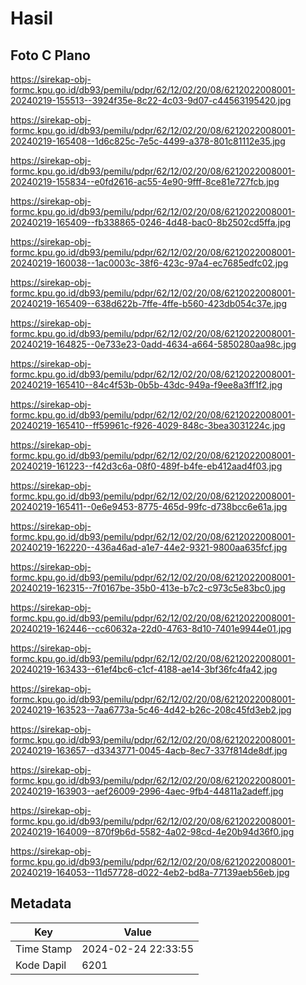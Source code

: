 # Hasil

## Foto C Plano

https://sirekap-obj-formc.kpu.go.id/db93/pemilu/pdpr/62/12/02/20/08/6212022008001-20240219-155513--3924f35e-8c22-4c03-9d07-c44563195420.jpg

https://sirekap-obj-formc.kpu.go.id/db93/pemilu/pdpr/62/12/02/20/08/6212022008001-20240219-165408--1d6c825c-7e5c-4499-a378-801c81112e35.jpg

https://sirekap-obj-formc.kpu.go.id/db93/pemilu/pdpr/62/12/02/20/08/6212022008001-20240219-155834--e0fd2616-ac55-4e90-9fff-8ce81e727fcb.jpg

https://sirekap-obj-formc.kpu.go.id/db93/pemilu/pdpr/62/12/02/20/08/6212022008001-20240219-165409--fb338865-0246-4d48-bac0-8b2502cd5ffa.jpg

https://sirekap-obj-formc.kpu.go.id/db93/pemilu/pdpr/62/12/02/20/08/6212022008001-20240219-160038--1ac0003c-38f6-423c-97a4-ec7685edfc02.jpg

https://sirekap-obj-formc.kpu.go.id/db93/pemilu/pdpr/62/12/02/20/08/6212022008001-20240219-165409--638d622b-7ffe-4ffe-b560-423db054c37e.jpg

https://sirekap-obj-formc.kpu.go.id/db93/pemilu/pdpr/62/12/02/20/08/6212022008001-20240219-164825--0e733e23-0add-4634-a664-5850280aa98c.jpg

https://sirekap-obj-formc.kpu.go.id/db93/pemilu/pdpr/62/12/02/20/08/6212022008001-20240219-165410--84c4f53b-0b5b-43dc-949a-f9ee8a3ff1f2.jpg

https://sirekap-obj-formc.kpu.go.id/db93/pemilu/pdpr/62/12/02/20/08/6212022008001-20240219-165410--ff59961c-f926-4029-848c-3bea3031224c.jpg

https://sirekap-obj-formc.kpu.go.id/db93/pemilu/pdpr/62/12/02/20/08/6212022008001-20240219-161223--f42d3c6a-08f0-489f-b4fe-eb412aad4f03.jpg

https://sirekap-obj-formc.kpu.go.id/db93/pemilu/pdpr/62/12/02/20/08/6212022008001-20240219-165411--0e6e9453-8775-465d-99fc-d738bcc6e61a.jpg

https://sirekap-obj-formc.kpu.go.id/db93/pemilu/pdpr/62/12/02/20/08/6212022008001-20240219-162220--436a46ad-a1e7-44e2-9321-9800aa635fcf.jpg

https://sirekap-obj-formc.kpu.go.id/db93/pemilu/pdpr/62/12/02/20/08/6212022008001-20240219-162315--7f0167be-35b0-413e-b7c2-c973c5e83bc0.jpg

https://sirekap-obj-formc.kpu.go.id/db93/pemilu/pdpr/62/12/02/20/08/6212022008001-20240219-162446--cc60632a-22d0-4763-8d10-7401e9944e01.jpg

https://sirekap-obj-formc.kpu.go.id/db93/pemilu/pdpr/62/12/02/20/08/6212022008001-20240219-163433--61ef4bc6-c1cf-4188-ae14-3bf36fc4fa42.jpg

https://sirekap-obj-formc.kpu.go.id/db93/pemilu/pdpr/62/12/02/20/08/6212022008001-20240219-163523--7aa6773a-5c46-4d42-b26c-208c45fd3eb2.jpg

https://sirekap-obj-formc.kpu.go.id/db93/pemilu/pdpr/62/12/02/20/08/6212022008001-20240219-163657--d3343771-0045-4acb-8ec7-337f814de8df.jpg

https://sirekap-obj-formc.kpu.go.id/db93/pemilu/pdpr/62/12/02/20/08/6212022008001-20240219-163903--aef26009-2996-4aec-9fb4-44811a2adeff.jpg

https://sirekap-obj-formc.kpu.go.id/db93/pemilu/pdpr/62/12/02/20/08/6212022008001-20240219-164009--870f9b6d-5582-4a02-98cd-4e20b94d36f0.jpg

https://sirekap-obj-formc.kpu.go.id/db93/pemilu/pdpr/62/12/02/20/08/6212022008001-20240219-164053--11d57728-d022-4eb2-bd8a-77139aeb56eb.jpg


## Metadata

| Key        | Value               |
| ---------- | ------------------- |
| Time Stamp | 2024-02-24 22:33:55 |
| Kode Dapil | 6201                |



